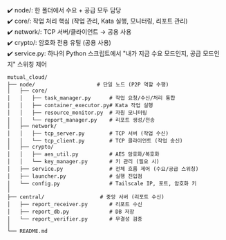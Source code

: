 ✔️ node/: 한 폴더에서 수요 + 공급 모두 담당  
✔️ core/: 작업 처리 핵심 (작업 관리, Kata 실행, 모니터링, 리포트 관리)  
✔️ network/: TCP 서버/클라이언트 → 공용 사용  
✔️ crypto/: 암호화 전용 유틸 (공용 사용)  
✔️ service.py: 하나의 Python 스크립트에서 "내가 지금 수요 모드인지, 공급 모드인지" 스위칭 제어  
  
```
mutual_cloud/
├── node/                    # 단일 노드 (P2P 역할 수행)
│   ├── core/
│   │   ├── task_manager.py      # 작업 요청/수신/처리 통합
│   │   ├── container_executor.py# Kata 작업 실행
│   │   ├── resource_monitor.py  # 자원 모니터링
│   │   └── report_manager.py    # 리포트 생성/전송
│   ├── network/
│   │   ├── tcp_server.py        # TCP 서버 (작업 수신)
│   │   └── tcp_client.py        # TCP 클라이언트 (작업 송신)
│   ├── crypto/
│   │   ├── aes_util.py          # AES 암호화/복호화
│   │   └── key_manager.py       # 키 관리 (필요 시)
│   ├── service.py               # 전체 흐름 제어 (수요/공급 스위칭)
│   ├── launcher.py              # 실행 진입점
│   └── config.py                # Tailscale IP, 포트, 암호화 키
│
├── central/                  # 중앙 서버 (리포트 수신)
│   ├── report_receiver.py       # 리포트 수신
│   ├── report_db.py             # DB 저장
│   └── report_verifier.py       # 무결성 검증
│
└── README.md
```
